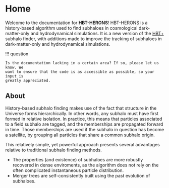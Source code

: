 # Home

Welcome to the documentation for **HBT-HERONS**! HBT-HERONS is a history-based algorithm used to find subhaloes in cosmological dark-matter-only and hydrodynamical simulations. It is a new version of the [HBT+](<https://github.com/Kambrian/HBTplus>) subhalo finder, with additions made to improve the tracking of subhaloes in dark-matter-only and hydrodynamical simulations. 

!!! question 

    Is the documentation lacking in a certain area? If so, please let us know. We
    want to ensure that the code is as accessible as possible, so your input is
    greatly appreciated. 

## About
History-based subhalo finding makes use of the fact that structure in the Universe forms hierarchically. In other words, any subhalo must have first formed in relative isolation. In practice, this means that particles associated to a field subhalo are tagged, and the memberships are propagated forward in time. Those memberships are used if the subhalo in question has become a satellite, by grouping all particles that share a common subhalo origin. 

This relatively simple, yet powerful approach presents several advantages relative to traditional subhalo finding methods.

* The properties (and existence) of subhaloes are more robustly recovered in dense enviroments, as the algorithm does not rely on the often complicated instantaneous particle distribution. 
* Merger trees are self-consistently built using the past evolution of subhaloes.

